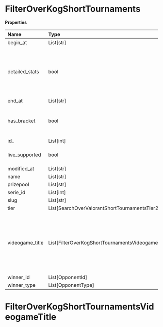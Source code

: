 # FilterOverKogShortTournaments

**Properties**

| Name            | Type                                              | Required | Description                                                                                              |
| :-------------- | :------------------------------------------------ | :------- | :------------------------------------------------------------------------------------------------------- |
| begin_at        | List[str]                                         | ❌       |                                                                                                          |
| detailed_stats  | bool                                              | ❌       | Whether the tournament is expected to have detailed statistics available                                 |
| end_at          | List[str]                                         | ❌       |                                                                                                          |
| has_bracket     | bool                                              | ❌       | Whether the tournament has a bracket                                                                     |
| id\_            | List[int]                                         | ❌       |                                                                                                          |
| live_supported  | bool                                              | ❌       | Whether live is supported                                                                                |
| modified_at     | List[str]                                         | ❌       |                                                                                                          |
| name            | List[str]                                         | ❌       |                                                                                                          |
| prizepool       | List[str]                                         | ❌       |                                                                                                          |
| serie_id        | List[int]                                         | ❌       |                                                                                                          |
| slug            | List[str]                                         | ❌       |                                                                                                          |
| tier            | List[SearchOverValorantShortTournamentsTier2]     | ❌       |                                                                                                          |
| videogame_title | List[FilterOverKogShortTournamentsVideogameTitle] | ❌       | A videogame title id or slug. <br/>Only for `/csgo/*`, `/codmw/*`, `/fifa/*` and `/ow/*` endpoints <br/> |
| winner_id       | List[OpponentId]                                  | ❌       |                                                                                                          |
| winner_type     | List[OpponentType]                                | ❌       |                                                                                                          |

# FilterOverKogShortTournamentsVideogameTitle

<!-- This file was generated by liblab | https://liblab.com/ -->

